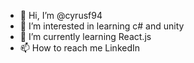 - 👋 Hi, I’m @cyrusf94
- 👀 I’m interested in learning c# and unity 
- 🌱 I’m currently learning React.js
- 📫 How to reach me LinkedIn

<!---
cyrusf94/cyrusf94 is a ✨ special ✨ repository because its `README.md` (this file) appears on your GitHub profile.
You can click the Preview link to take a look at your changes.
--->
